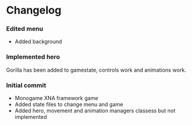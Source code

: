 # Changelog

### Edited menu
 * Added background

### Implemented hero
Gorilla has been added to gamestate, controls work and animations work.

### Initial commit
 * Monogame XNA framework game
 * Added state files to change menu and game
 * Added hero, movement and animation managers classess but not implemented